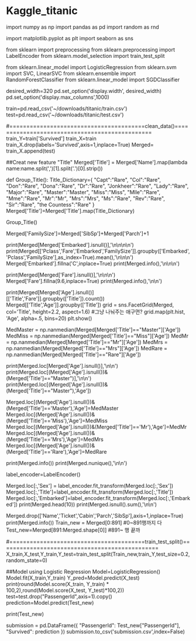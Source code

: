 # Kaggle_titanic

import numpy as np
import pandas as pd
import random as rnd

import matplotlib.pyplot as plt
import seaborn as sns

from sklearn import preprocessing
from sklearn.preprocessing import LabelEncoder
from sklearn.model_selection import train_test_split

from sklearn.linear_model import LogisticRegression
from sklearn.svm import SVC, LinearSVC
from sklearn.ensemble import RandomForestClassifier
from sklearn.linear_model import SGDClassifier

desired_width=320
pd.set_option('display.width', desired_width)
pd.set_option('display.max_columns',1000)

train=pd.read_csv('~/downloads/titanic/train.csv')
test=pd.read_csv('~/downloads/titanic/test.csv')

#========================================clean_data()===============================================
train_Y=train['Survived']
train_X=train
train_X.drop(labels='Survived',axis=1,inplace=True)
Merged= train_X.append(test)

##Creat new feature "Title"
Merged['Title'] = Merged['Name'].map(lambda name:name.split(',')[1].split('.')[0].strip())

def Group_Title():
    Title_Dictionary={
        "Capt":"Rare",
        "Col":"Rare",
        "Don":"Rare",
        "Dona":"Rare",
        "Dr":"Rare",
        "Jonkheer":"Rare",
        "Lady":"Rare",
        "Major":"Rare",
        "Master":"Master",
        "Miss":"Miss",
        "Mlle":"Rare",
        "Mme":"Rare",
        "Mr":"Mr",
        "Mrs":"Mrs",
        "Ms":"Rare",
        "Rev":"Rare",
        "Sir":"Rare",
        "the Countess":"Rare"
    }
    Merged['Title']=Merged['Title'].map(Title_Dictionary)

Group_Title()

Merged['FamilySize']=Merged['SibSp']+Merged['Parch']+1

print(Merged[Merged['Embarked'].isnull()],'\n\n\n\n')
print(Merged[['Pclass','Fare','Embarked','FamilySize']].groupby(['Embarked','Pclass','FamilySize'],as_index=True).mean(),'\n\n\n')
Merged['Embarked'].fillna('C',inplace=True)
print(Merged.info(),'\n\n\n')

print(Merged[Merged['Fare'].isnull()],'\n\n\n')
Merged['Fare'].fillna(9.6,inplace=True)
print(Merged.info(),'\n\n')

print(Merged[Merged['Age'].isnull()][['Title','Fare']].groupby(['Title']).count())
Merged[['Title','Age']].groupby(['Title'])
grid = sns.FacetGrid(Merged, col='Title', height=2.2, aspect=1.6) #그냥 나눠주는 애구먼?
grid.map(plt.hist, 'Age', alpha=.5, bins=20)
plt.show()

MedMaster = np.nanmedian(Merged[Merged['Title']=="Master"]['Age'])
MedMiss = np.nanmedian(Merged[Merged['Title']=="Miss"]['Age'])
MedMr = np.nanmedian(Merged[Merged['Title']=="Mr"]['Age'])
MedMrs = np.nanmedian(Merged[Merged['Title']=="Mrs"]['Age'])
MedRare = np.nanmedian(Merged[Merged['Title']=="Rare"]['Age'])


print(Merged.loc[Merged['Age'].isnull()],'\n\n') 
print(Merged.loc[(Merged['Age'].isnull())&(Merged['Title']=="Master")],'\n\n')
print(Merged.loc[(Merged['Age'].isnull())&(Merged['Title']=="Master"),'Age'])

Merged.loc[(Merged['Age'].isnull())&(Merged['Title']=='Master'),'Age']=MedMaster
Merged.loc[(Merged['Age'].isnull())&(Merged['Title']=='Miss'),'Age']=MedMiss
Merged.loc[(Merged['Age'].isnull())&(Merged['Title']=='Mr'),'Age']=MedMr
Merged.loc[(Merged['Age'].isnull())&(Merged['Title']=='Mrs'),'Age']=MedMrs
Merged.loc[(Merged['Age'].isnull())&(Merged['Title']=='Rare'),'Age']=MedRare

print(Merged.info())
print(Merged.nunique(),'\n\n')

label_encoder=LabelEncoder()

Merged.loc[:,'Sex'] = label_encoder.fit_transform(Merged.loc[:,'Sex'])
Merged.loc[:,'Title']=label_encoder.fit_transform(Merged.loc[:,'Title'])
Merged.loc[:,'Embarked']=label_encoder.fit_transform(Merged.loc[:,'Embarked'])
print(Merged.head(10))
print(Merged.isnull().sum(),'\n\n')

Merged.drop(['Name','Ticket','Cabin','Parch','SibSp'],axis=1,inplace=True)
print(Merged.info())
Train_new = Merged[0:891]  #0~891행까지 다
Test_new=Merged[891:Merged.shape[0]]  #891~ 행 끝까


#========================================train_test_split()===============================================
X_train,X_test,Y_train,Y_test=train_test_split(Train_new,train_Y,test_size=0.2,random_state=0)


##Model using Logistic Regression
Model=LogisticRegression()
Model.fit(X_train,Y_train)
Y_pred=Model.predict(X_test)
print(round(Model.score(X_train, Y_train) * 100,2),round(Model.score(X_test, Y_test)*100,2))
test=test.drop("PassengerId",axis=1).copy()
prediction=Model.predict(Test_new)

print(Test_new)



submission = pd.DataFrame({
    "PassengerId": Test_new["PassengerId"],
    "Survived": prediction
})
submission.to_csv('submission.csv',index=False)


